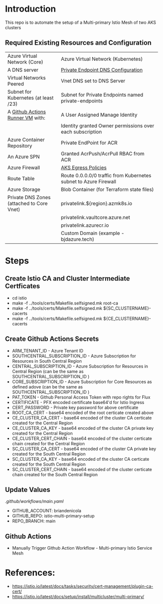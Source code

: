 # Introduction 

This repo is to automate the setup of a Multi-primary Istio Mesh of two AKS clusters

## Required Existing Resources and Configuration
| |  |
--------------- | --------------- 
| Azure Virtual Network (Core) | Azure Virtual Network (Kubernetes) |
| A DNS server | [Private Endpoint DNS Configuration](https://docs.microsoft.com/en-us/azure/private-link/private-endpoint-dns#on-premises-workloads-using-a-dns-forwarder) |
| Virtual Networks Peered |  Vnet DNS set to DNS Server |
| Subnet for Kubernetes (at least /23) | Subnet for Private Endpoints named private-endpoints |
| A [Github Actions Runner VM](https://docs.github.com/en/actions/using-github-hosted-runners/about-github-hosted-runners) with: | A User Assigned Manage Identity | 
|| Identity granted Owner permissions over each subscription |
| Azure Container Repository | Private EndPoint for ACR |
| An Azure SPN | Granted AcrPush/AcrPull RBAC from ACR |
| Azure Firewall| [AKS Egress Policies](https://docs.microsoft.com/en-us/azure/aks/limit-egress-traffic) |
| Route Table | Route 0.0.0.0/0 traffic from Kubernetes subnet to Azure Firewall |
| Azure Storage | Blob Container (for Terraform state files) |
| Private DNS Zones (attached to Core Vnet) | privatelink.${region}.azmk8s.io |
|| privatelink.vaultcore.azure.net |
|| privatelink.azurecr.io |
|| Custom Domain (example - bjdazure.tech) |

# Steps 
## Create Istio CA and Cluster Intermediate Certficates 
* cd istio
* make -f ../tools/certs/Makefile.selfsigned.mk root-ca
* make -f ../tools/certs/Makefile.selfsigned.mk ${SC_CLUSTERNAME}-cacerts
* make -f ../tools/certs/Makefile.selfsigned.mk ${CE_CLUSTERNAME}-cacerts

## Create Github Actions  Secrets
* ARM_TENANT_ID - Azure Tenant ID
* SOUTHCENTRAL_SUBSCRIPTION_ID - Azure Subscription for Resources in South Central Region 
* CENTRAL_SUBSCRIPTION_ID - Azure Subscription for Resources in Central Region (can be the same as SOUTHCENTRAL_SUBSCRIPTION_ID )
* CORE_SUBSCRIPTION_ID - Azure Subscription for Core Resources as defined adove (can be the same as SOUTHCENTRAL_SUBSCRIPTION_ID )
* PAT_TOKEN - Github Personal Access Token with repo rights for Flux
* CERTIFICATE - PFX encoded certificate base64'd for Istio Ingress
* CERT_PASSWORD - Private key password for above certificate 
* ROOT_CA_CERT - base64 encoded of the root certicate created above
* CE_CLUSTER_CA_CERT - base64 encoded of the cluster CA certicate created for the Central Region
* CE_CLUSTER_CA_KEY - base64 encoded of the cluster CA private key created for the Central Region
* CE_CLUSTER_CERT_CHAIN - base64 encoded of the cluster certicate chain created for the Central Region
* SC_CLUSTER_CA_CERT - base64 encoded of the cluster CA private key  created for the South Central Region
* SC_CLUSTER_CA_KEY - base64 encoded of the cluster CA certicate created for the South Central Region
* SC_CLUSTER_CERT_CHAIN - base64 encoded of the cluster certicate chain created for the South Central Region 

## Update Values
  _.github/workflows/main.yaml_

* GITHUB_ACCOUNT: briandenicola
* GITHUB_REPO: istio-multi-primary-setup
* REPO_BRANCH: main

## Github Actions
* Manually Trigger Github Action Workflow - Multi-primary Istio Service Mesh

# References:
  * https://istio.io/latest/docs/tasks/security/cert-management/plugin-ca-cert/
  * https://istio.io/latest/docs/setup/install/multicluster/multi-primary/
